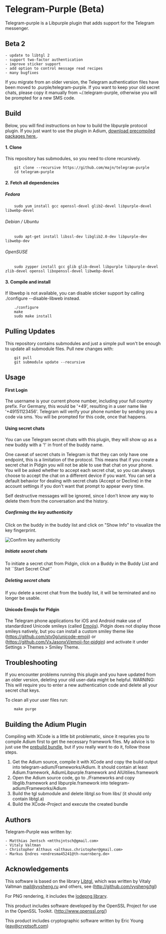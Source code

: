 Telegram-Purple (Beta)
===============

Telegram-purple is a Libpurple plugin that adds support for the Telegram messenger.


Beta 2
------

    - update to libtgl 2
    - support two-factor authentication
    - improve sticker support
    - add option to control message read recipes
    - many bugfixes


If you migrate from an older version, the Telegram authentication files have been moved to .purple/telegram-purple. If you want to keep your old secret chats, please copy it manually from ~/.telegram-purple, otherwise you will be prompted for a new SMS code.

Build
-----

Below, you will find instructions on how to build the libpurple protocol plugin. If you just want to use the plugin in Adium, [download precompiled packages here.](https://github.com/majn/telegram-purple/releases). 

#### 1. Clone

This repository has submodules, so you need to clone recursively.


        git clone --recursive https://github.com/majn/telegram-purple
        cd telegram-purple


#### 2. Fetch all dependencies

##### Fedora

        sudo yum install gcc openssl-devel glib2-devel libpurple-devel libwebp-devel


###### Debian / Ubuntu

        sudo apt-get install libssl-dev libglib2.0-dev libpurple-dev libwebp-dev


###### OpenSUSE

        sudo zypper install gcc glib glib-devel libpurple libpurple-devel zlib-devel openssl libopenssl-devel libwebp-devel


#### 3. Compile and install

If libwebp is not available, you can disable sticker support by calling ./configure --disable-libweb instead.

        ./configure
        make
        sudo make install


Pulling Updates
---------------

This repository contains submodules and just a simple pull won't be enough to update all submodule files. Pull new changes with:


        git pull
        git submodule update --recursive


Usage
-----

#### First Login

The username is your current phone number, including your full country prefix. For Germany, this would be '+49', resulting in a user name like '+49151123456'. Telegram will verify your phone number by sending you a code via sms. You will be prompted for this code, once that happens.

#### Using secret chats

You can use Telegram secret chats with this plugin, they will show up as a new buddy with a '!' in front of the buddy name.

One caveat of secret chats in Telegram is that they can only have one endpoint, this is a limitation of the protocol. This means that if you create a secret chat in Pidgin you will not be able to use that chat on your phone. You will be asked whether to accept each secret chat, so you can always choose to accept the chat on a different device if you want. You can set a default behavior for dealing with secret chats (Accept or Decline) in the account settings if you don't want that prompt to appear every time.

Self destructive messages will be ignored, since I don't know any way to delete them from the conversation and the history.

##### Confirming the key authenticity

Click on the buddy in the buddy list and click on "Show Info" to visualize the key fingerprint.  

![Confirm key authenticity](http://h2079792.stratoserver.net/telegram-purple/res/key.png)

##### Initiate secret chats

To initiate a secret chat from Pidgin, click on a Buddy in the Buddy List and hit ``Start Secret Chat''

##### Deleting secret chats

If you delete a secret chat from the buddy list, it will be terminated and no longer be usable.


#### Unicode Emojis for Pidgin

The Telegram phone applications for iOS and Android make use of standardized Unicode smileys (called [Emojis](https://en.wikipedia.org/wiki/Emoji)). Pidgin
does not display those smileys natively, but you can install a custom smiley theme like (https://github.com/stv0g/unicode-emoji) or (https://github.com/VxJasonxV/emoji-for-pidgin) and activate it under Settings > Themes > Smiley Theme.


Troubleshooting
---------------

If you encounter problems running this plugin and you have updated from an older version,
deleting your old user-data might be helpful. WARNING: This will require you to enter a new authentication
code and delete all your secret chat keys.

To clean all your user files run:


        make purge



Building the Adium Plugin
-------------------------

Compiling with XCode is a little bit problematic, since it requries you to compile Adium first to get the necessary framework files. My advice is to just use the [prebuild bundle](https://github.com/majn/telegram-purple/releases), but if you really want to do it, follow those steps.

1. Get the Adium source, compile it with XCode and copy the build output into telegram-adium/Frameworks/Adium. It should contain at least Adium.framework, AdiumLibpurple.framework and AIUitilies.framework
2. Open the Adium source code, go to ./Frameworks and copy libglib.framework and libpurple.framework into telegram-adium/Frameworks/Adium
3. Build the tgl submodule and delete libtgl.so from libs/ (it should only contain libtgl.a)
4. Build the XCode-Project and execute the created bundle

Authors
-------

Telegram-Purple was written by:

    - Matthias Jentsch <mtthsjntsch@gmail.com>
    - Vitaly Valtman
    - Christopher Althaus <althaus.christopher@gmail.com>
    - Markus Endres <endresma45241@th-nuernberg.de>


Acknowledgements
----------------

This software is based on the library [Libtgl](https://github.com/vysheng/tgl), which was written by Vitaly Valtman <mail@vysheng.ru> and others, see (http://github.com/vysheng/tgl)

For PNG rendering, it includes the [lodepng library](http://lodev.org/lodepng/).

This product includes software developed by the OpenSSL Project for use in the OpenSSL Toolkit. (http://www.openssl.org/)

This product includes cryptographic software written by Eric Young (eay@cryptsoft.com)

